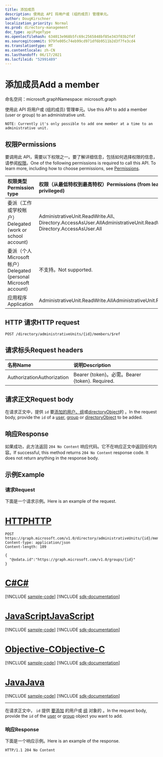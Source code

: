 ```yaml
---
title: 添加成员
description: 使用此 API 将用户或 (组的成员) 管理单元。
author: DougKirschner
localization_priority: Normal
ms.prod: directory-management
doc_type: apiPageType
ms.openlocfilehash: 634013e968b5fc69c2565848bf85e343f03b2f4f
ms.sourcegitcommit: 979fe005c74eb99cd971df6b9511b2d3f7fe3cd4
ms.translationtype: MT
ms.contentlocale: zh-CN
ms.lasthandoff: 06/17/2021
ms.locfileid: "52991489"
---
```

# <a name="add-a-member"></a><span data-ttu-id="8c712-103">添加成员</span><span class="sxs-lookup"><span data-stu-id="8c712-103">Add a member</span></span>

<span data-ttu-id="8c712-104">命名空间：microsoft.graph</span><span class="sxs-lookup"><span data-stu-id="8c712-104">Namespace: microsoft.graph</span></span>

<span data-ttu-id="8c712-105">使用此 API 将用户或 (组的成员) 管理单元。</span><span class="sxs-lookup"><span data-stu-id="8c712-105">Use this API to add a member (user or group) to an administrative unit.</span></span>

`NOTE: Currently it's only possible to add one member at a time to an administrative unit.`

## <a name="permissions"></a><span data-ttu-id="8c712-106">权限</span><span class="sxs-lookup"><span data-stu-id="8c712-106">Permissions</span></span>
<span data-ttu-id="8c712-p101">要调用此 API，需要以下权限之一。要了解详细信息，包括如何选择权限的信息，请参阅[权限](/graph/permissions-reference)。</span><span class="sxs-lookup"><span data-stu-id="8c712-p101">One of the following permissions is required to call this API. To learn more, including how to choose permissions, see [Permissions](/graph/permissions-reference).</span></span>


|<span data-ttu-id="8c712-109">权限类型</span><span class="sxs-lookup"><span data-stu-id="8c712-109">Permission type</span></span>      | <span data-ttu-id="8c712-110">权限（从最低特权到最高特权）</span><span class="sxs-lookup"><span data-stu-id="8c712-110">Permissions (from least to most privileged)</span></span>              |
|:--------------------|:---------------------------------------------------------|
|<span data-ttu-id="8c712-111">委派（工作或学校帐户）</span><span class="sxs-lookup"><span data-stu-id="8c712-111">Delegated (work or school account)</span></span> | <span data-ttu-id="8c712-112">AdministrativeUnit.ReadWrite.All、Directory.AccessAsUser.All</span><span class="sxs-lookup"><span data-stu-id="8c712-112">AdministrativeUnit.ReadWrite.All, Directory.AccessAsUser.All</span></span>    |
|<span data-ttu-id="8c712-113">委派（个人 Microsoft 帐户）</span><span class="sxs-lookup"><span data-stu-id="8c712-113">Delegated (personal Microsoft account)</span></span> | <span data-ttu-id="8c712-114">不支持。</span><span class="sxs-lookup"><span data-stu-id="8c712-114">Not supported.</span></span>    |
|<span data-ttu-id="8c712-115">应用程序</span><span class="sxs-lookup"><span data-stu-id="8c712-115">Application</span></span> | <span data-ttu-id="8c712-116">AdministrativeUnit.ReadWrite.All</span><span class="sxs-lookup"><span data-stu-id="8c712-116">AdministrativeUnit.ReadWrite.All</span></span> |

## <a name="http-request"></a><span data-ttu-id="8c712-117">HTTP 请求</span><span class="sxs-lookup"><span data-stu-id="8c712-117">HTTP request</span></span>
<!-- { "blockType": "ignored" } -->
```http
POST /directory/administrativeUnits/{id}/members/$ref
```
## <a name="request-headers"></a><span data-ttu-id="8c712-118">请求标头</span><span class="sxs-lookup"><span data-stu-id="8c712-118">Request headers</span></span>
| <span data-ttu-id="8c712-119">名称</span><span class="sxs-lookup"><span data-stu-id="8c712-119">Name</span></span>      |<span data-ttu-id="8c712-120">说明</span><span class="sxs-lookup"><span data-stu-id="8c712-120">Description</span></span>|
|:----------|:----------|
| <span data-ttu-id="8c712-121">Authorization</span><span class="sxs-lookup"><span data-stu-id="8c712-121">Authorization</span></span>  | <span data-ttu-id="8c712-p102">Bearer {token}。必需。</span><span class="sxs-lookup"><span data-stu-id="8c712-p102">Bearer {token}. Required.</span></span> |

## <a name="request-body"></a><span data-ttu-id="8c712-124">请求正文</span><span class="sxs-lookup"><span data-stu-id="8c712-124">Request body</span></span>
<span data-ttu-id="8c712-125">在请求正文中，提供 `id` 要[添加的用户、](../resources/user.md)[组](../resources/group.md)或[directoryObject](../resources/directoryobject.md)的 。</span><span class="sxs-lookup"><span data-stu-id="8c712-125">In the request body, provide the `id` of a [user](../resources/user.md),  [group](../resources/group.md) or [directoryObject](../resources/directoryobject.md) to be added.</span></span>

## <a name="response"></a><span data-ttu-id="8c712-126">响应</span><span class="sxs-lookup"><span data-stu-id="8c712-126">Response</span></span>

<span data-ttu-id="8c712-p103">如果成功，此方法返回 `204 No Content` 响应代码。它不在响应正文中返回任何内容。</span><span class="sxs-lookup"><span data-stu-id="8c712-p103">If successful, this method returns `204 No Content` response code. It does not return anything in the response body.</span></span>

## <a name="example"></a><span data-ttu-id="8c712-129">示例</span><span class="sxs-lookup"><span data-stu-id="8c712-129">Example</span></span>
### <a name="request"></a><span data-ttu-id="8c712-130">请求</span><span class="sxs-lookup"><span data-stu-id="8c712-130">Request</span></span>
<span data-ttu-id="8c712-131">下面是一个请求示例。</span><span class="sxs-lookup"><span data-stu-id="8c712-131">Here is an example of the request.</span></span>


# <a name="http"></a>[<span data-ttu-id="8c712-132">HTTP</span><span class="sxs-lookup"><span data-stu-id="8c712-132">HTTP</span></span>](#tab/http)
<!-- {
  "blockType": "request",
  "name": "post_administrativeUnits_members"
} -->
```http
POST https://graph.microsoft.com/v1.0/directory/administrativeUnits/{id}/members/$ref
Content-type: application/json
Content-length: 109

{
  "@odata.id":"https://graph.microsoft.com/v1.0/groups/{id}"
}

```
# <a name="c"></a>[<span data-ttu-id="8c712-133">C#</span><span class="sxs-lookup"><span data-stu-id="8c712-133">C#</span></span>](#tab/csharp)
[!INCLUDE [sample-code](../includes/snippets/csharp/post-administrativeunits-members-csharp-snippets.md)]
[!INCLUDE [sdk-documentation](../includes/snippets/snippets-sdk-documentation-link.md)]

# <a name="javascript"></a>[<span data-ttu-id="8c712-134">JavaScript</span><span class="sxs-lookup"><span data-stu-id="8c712-134">JavaScript</span></span>](#tab/javascript)
[!INCLUDE [sample-code](../includes/snippets/javascript/post-administrativeunits-members-javascript-snippets.md)]
[!INCLUDE [sdk-documentation](../includes/snippets/snippets-sdk-documentation-link.md)]

# <a name="objective-c"></a>[<span data-ttu-id="8c712-135">Objective-C</span><span class="sxs-lookup"><span data-stu-id="8c712-135">Objective-C</span></span>](#tab/objc)
[!INCLUDE [sample-code](../includes/snippets/objc/post-administrativeunits-members-objc-snippets.md)]
[!INCLUDE [sdk-documentation](../includes/snippets/snippets-sdk-documentation-link.md)]

# <a name="java"></a>[<span data-ttu-id="8c712-136">Java</span><span class="sxs-lookup"><span data-stu-id="8c712-136">Java</span></span>](#tab/java)
[!INCLUDE [sample-code](../includes/snippets/java/post-administrativeunits-members-java-snippets.md)]
[!INCLUDE [sdk-documentation](../includes/snippets/snippets-sdk-documentation-link.md)]

---

<span data-ttu-id="8c712-137">在请求正文中， `id` 提供 [要添加](../resources/user.md) 的用户或 [组](../resources/group.md) 对象的 。</span><span class="sxs-lookup"><span data-stu-id="8c712-137">In the request body, provide the `id` of the [user](../resources/user.md) or [group](../resources/group.md) object you want to add.</span></span>

### <a name="response"></a><span data-ttu-id="8c712-138">响应</span><span class="sxs-lookup"><span data-stu-id="8c712-138">Response</span></span>
<span data-ttu-id="8c712-139">下面是一个响应示例。</span><span class="sxs-lookup"><span data-stu-id="8c712-139">Here is an example of the response.</span></span>

<!-- {
  "blockType": "response",
  "truncated": true
} -->
```http
HTTP/1.1 204 No Content
```
